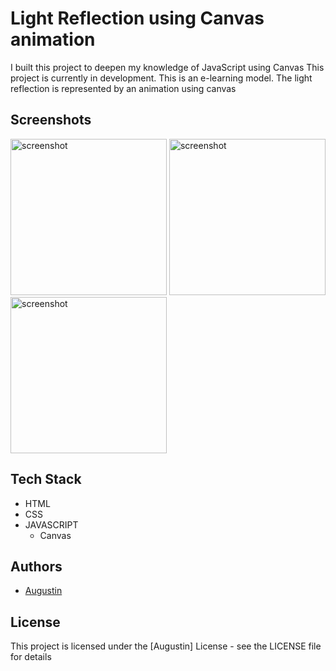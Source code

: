 
# Light Reflection using Canvas animation

I built this project to deepen my knowledge of JavaScript using Canvas
This project is currently in development. This is an e-learning model. The light reflection is represented by an animation using canvas





## Screenshots
<p>
<img src = "https://github.com/Gusty-programmer/Light Reflection using Canvas/blob/master/src/Img/printscreen/prscr1l.png"  alt ="screenshot" width = "250"/>
<img src = "https://github.com/Gusty-programmer/Light Reflection using Canvas/blob/master/src/Img/printscreen/prscr2l.png"  alt ="screenshot" width = "250"/>
<img src = "https://github.com/Gusty-programmer/Light Reflection using Canvas/blob/master/src/Img/printscreen/prscr3l.png"  alt ="screenshot" width = "250"/>

## Tech Stack

- HTML
- CSS
- JAVASCRIPT
  - Canvas
    


## Authors

- [Augustin](https://github.com/Gusty-programmer)





    

## License

This project is licensed under the [Augustin] License - see the LICENSE file for details
